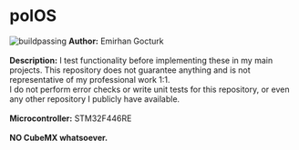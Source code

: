 # polOS
![buildpassing](https://img.shields.io/badge/build-passing-brightgreen)
<strong>Author:</strong> Emirhan Gocturk
<br><br>
<strong>Description:</strong> I test functionality before
implementing these in my main projects.
This repository does not guarantee anything
and is not representative of my professional 
work 1:1.<br>
I do not perform error checks or write unit
tests for this repository, or even any other 
repository I publicly have available. 
<br><br>
<strong>Microcontroller:</strong> STM32F446RE
<br><br>
<strong>NO CubeMX whatsoever.</strong>